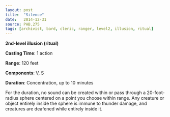 ```yaml
---
layout: post
title:  "Silence"
date:   2014-12-31
source: PHB.275
tags: [archivist, bard, cleric, ranger, level2, illusion, ritual]
---
```


**2nd-level illusion (ritual)**

**Casting Time**: 1 action

**Range**: 120 feet

**Components**: V, S

**Duration**: Concentration, up to 10 minutes

For the duration, no sound can be created within or pass through a 20-foot-radius sphere centered on a point you choose within range. Any creature or object entirely inside the sphere is immune to thunder damage, and creatures are deafened while entirely inside it.